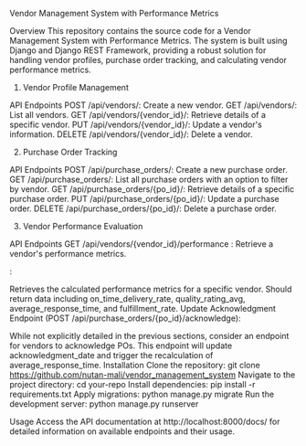 Vendor Management System with Performance Metrics

Overview
This repository contains the source code for a Vendor Management System with Performance Metrics. The system is built using Django and Django REST Framework, providing a robust solution for handling vendor profiles, purchase order tracking, and calculating vendor performance metrics.




1. Vendor Profile Management

API Endpoints
POST /api/vendors/: Create a new vendor.
GET /api/vendors/: List all vendors.
GET /api/vendors/{vendor_id}/: Retrieve details of a specific vendor.
PUT /api/vendors/{vendor_id}/: Update a vendor's information.
DELETE /api/vendors/{vendor_id}/: Delete a vendor.


2. Purchase Order Tracking


API Endpoints
POST /api/purchase_orders/: Create a new purchase order.
GET /api/purchase_orders/: List all purchase orders with an option to filter by vendor.
GET /api/purchase_orders/{po_id}/: Retrieve details of a specific purchase order.
PUT /api/purchase_orders/{po_id}/: Update a purchase order.
DELETE /api/purchase_orders/{po_id}/: Delete a purchase order.

3. Vendor Performance Evaluation

API Endpoints
GET /api/vendors/{vendor_id}/performance : Retrieve a vendor's performance metrics.

:

Retrieves the calculated performance metrics for a specific vendor.
Should return data including on_time_delivery_rate, quality_rating_avg, average_response_time, and fulfillment_rate.
Update Acknowledgment Endpoint (POST /api/purchase_orders/{po_id}/acknowledge):

While not explicitly detailed in the previous sections, consider an endpoint for vendors to acknowledge POs.
This endpoint will update acknowledgment_date and trigger the recalculation of average_response_time.
Installation
Clone the repository: git clone https://github.com/nutan-mali/vendor_management_system
Navigate to the project directory: cd your-repo
Install dependencies: pip install -r requirements.txt
Apply migrations: python manage.py migrate
Run the development server: python manage.py runserver

Usage
Access the API documentation at http://localhost:8000/docs/ for detailed information on available endpoints and their usage.
